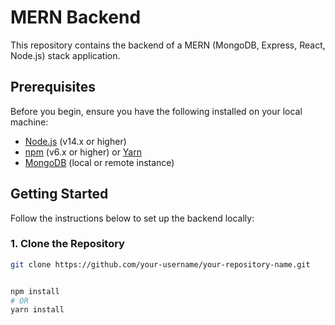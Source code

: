 # MERN Backend

This repository contains the backend of a MERN (MongoDB, Express, React, Node.js) stack application.

## Prerequisites

Before you begin, ensure you have the following installed on your local machine:

- [Node.js](https://nodejs.org/en/) (v14.x or higher)
- [npm](https://www.npmjs.com/get-npm) (v6.x or higher) or [Yarn](https://yarnpkg.com/getting-started/install)
- [MongoDB](https://www.mongodb.com/try/download/community) (local or remote instance)

## Getting Started

Follow the instructions below to set up the backend locally:

### 1. Clone the Repository

```bash
git clone https://github.com/your-username/your-repository-name.git


npm install
# OR
yarn install
